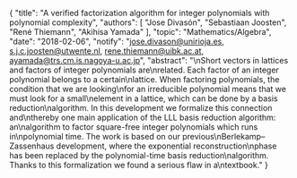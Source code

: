 {
    "title": "A verified factorization algorithm for integer polynomials with polynomial complexity",
    "authors": [
        "Jose Divasón",
        "Sebastiaan Joosten",
        "René Thiemann",
        "Akihisa Yamada"
    ],
    "topic": "Mathematics/Algebra",
    "date": "2018-02-06",
    "notify": "jose.divason@unirioja.es, s.j.c.joosten@utwente.nl, rene.thiemann@uibk.ac.at, ayamada@trs.cm.is.nagoya-u.ac.jp",
    "abstract": "\nShort vectors in lattices and factors of integer polynomials are\nrelated. Each factor of an integer polynomial belongs to a certain\nlattice. When factoring polynomials, the condition that we are looking\nfor an irreducible polynomial means that we must look for a small\nelement in a lattice, which can be done by a basis reduction\nalgorithm. In this development we formalize this connection and\nthereby one main application of the LLL basis reduction algorithm: an\nalgorithm to factor square-free integer polynomials which runs in\npolynomial time. The work is based on our previous\nBerlekamp–Zassenhaus development, where the exponential reconstruction\nphase has been replaced by the polynomial-time basis reduction\nalgorithm. Thanks to this formalization we found a serious flaw in a\ntextbook."
}